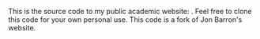 This is the source code to my public academic website: . Feel free to clone this code for your own personal use. This code is a fork of Jon Barron's website. 